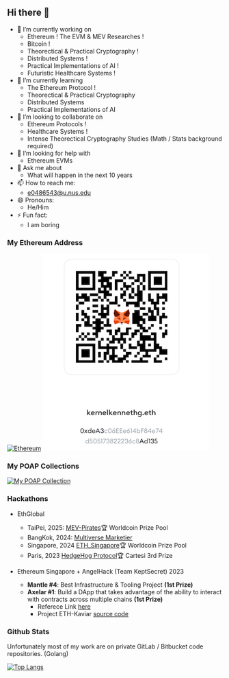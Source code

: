## Hi there 👋

- 🔭 I’m currently working on
    - Ethereum ! The EVM & MEV Researches !
    - Bitcoin !
    - Theorectical & Practical Cryptography !
    - Distributed Systems !
    - Practical Implementations of AI !
    - Futuristic Healthcare Systems !
- 🌱 I’m currently learning
    - The Ethereum Protocol !
    - Theorectical & Practical Cryptography
    - Distributed Systems
    - Practical Implementations of AI
- 👯 I’m looking to collaborate on
    - Ethereum Protocols !
    - Healthcare Systems !
    - Intense Theorectical Cryptography Studies (Math / Stats background required)
- 🤔 I’m looking for help with
    - Ethereum EVMs
- 💬 Ask me about
    - What will happen in the next 10 years
- 📫 How to reach me:
    - e0486543@u.nus.edu
- 😄 Pronouns:
    - He/Him
- ⚡ Fun fact:
    - I am boring

### My Ethereum Address
[![Ethereum](https://img.shields.io/badge/Ethereum-KernelKennethG.eth-blue?logo=ethereum)](https://etherscan.io/address/0xdeA3c06EEe614bF84e74d505173822236c8Ad135)
![My Ethereum Wallet](https://raw.githubusercontent.com/DarkArtistry/DarkArtistry/main/myEtherWallet.png)


### My POAP Collections

[![My POAP Collection](https://img.shields.io/badge/POAP-Collection-5A2EF8?style=for-the-badge&logo=ethereum&logoColor=white)](https://app.poap.xyz/scan/0xdea3c06eee614bf84e74d505173822236c8ad135)

### Hackathons

- EthGlobal
    - TaiPei, 2025: [MEV-Pirates](https://ethglobal.com/showcase/mev-pirates-nd9xj)🏆 Worldcoin Prize Pool
    - BangKok, 2024: [Multiverse Marketier](https://ethglobal.com/showcase/multiverse-marketier-yhkrw)
    - Singapore, 2024 [ETH_Singapore](https://ethglobal.com/showcase/eth-singapore-r6s8g)🏆 Worldcoin Prize Pool
    - Paris, 2023 [HedgeHog Protocol](https://ethglobal.com/showcase/hedgehog-protocol-ku1pt)🏆 Cartesi 3rd Prize 

- Ethereum Singapore + AngelHack (Team KeptSecret) 2023
    - **Mantle #4**: Best Infrastructure & Tooling Project **(1st Prize)**
    - **Axelar #1**: Build a DApp that takes advantage of the ability to interact with contracts across multiple chains **(1st Prize)**
        - Referece Link [here](https://angelhack.com/blog/ethereum-singapore-2023-recap/)
        - Project ETH-Kaviar [source code](https://github.com/DarkArtistry/ETH-Kaviar)

### Github Stats
Unfortunately most of my work are on private GitLab / Bitbucket code repositories. (Golang)
<!-- ![Kenneth's GitHub stats](https://github-readme-stats.vercel.app/api?username=darkartistry&count_private=true&theme=dracula) -->
[![Top Langs](https://github-readme-stats.vercel.app/api/top-langs/?username=darkartistry)](https://github.com/anuraghazra/github-readme-stats)

